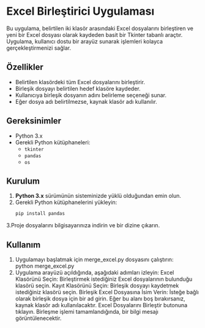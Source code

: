 # Excel Birleştirici Uygulaması

Bu uygulama, belirtilen iki klasör arasındaki Excel dosyalarını birleştiren ve yeni bir Excel dosyası olarak kaydeden basit bir Tkinter tabanlı araçtır. Uygulama, kullanıcı dostu bir arayüz sunarak işlemleri kolayca gerçekleştirmenizi sağlar.

## Özellikler

- Belirtilen klasördeki tüm Excel dosyalarını birleştirir.
- Birleşik dosyayı belirtilen hedef klasöre kaydeder.
- Kullanıcıya birleşik dosyanın adını belirleme seçeneği sunar.
- Eğer dosya adı belirtilmezse, kaynak klasör adı kullanılır.

## Gereksinimler

- Python 3.x
- Gerekli Python kütüphaneleri:
  - `tkinter`
  - `pandas`
  - `os`

## Kurulum

1. **Python 3.x** sürümünün sisteminizde yüklü olduğundan emin olun.
2. Gerekli Python kütüphanelerini yükleyin:
   ```bash
   pip install pandas
3.Proje dosyalarını bilgisayarınıza indirin ve bir dizine çıkarın.

## Kullanım
1. Uygulamayı başlatmak için merge_excel.py dosyasını çalıştırın:   
python merge_excel.py
2. Uygulama arayüzü açıldığında, aşağıdaki adımları izleyin:
Excel Klasörünü Seçin: Birleştirmek istediğiniz Excel dosyalarının bulunduğu klasörü seçin.
Kayıt Klasörünü Seçin: Birleşik dosyayı kaydetmek istediğiniz klasörü seçin.
Birleşik Excel Dosyasına İsim Verin: İsteğe bağlı olarak birleşik dosya için bir ad girin. Eğer bu alanı boş bırakırsanız, kaynak klasör adı kullanılacaktır.
Excel Dosyalarını Birleştir butonuna tıklayın. Birleşme işlemi tamamlandığında, bir bilgi mesajı görüntülenecektir.
